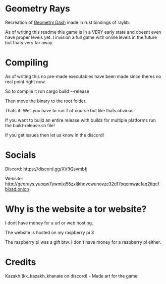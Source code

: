 # Geometry Rays
 Recreation of [Geometry Dash](https://store.steampowered.com/app/322170/Geometry_Dash) made in rust bindings of raylib.

 As of writing this readme this game is in a VERY early state and doesnt even have proper levels yet. I invision a full game with online levels in the future but thats very far away.

# Compiling
 As of writing this no pre-made executables have been made since theres no real point right now.

 So to compile it run cargo build --release

 Then move the binary to the root folder.

 Thats it! Well you have to run it of course but like thats obvious.

 If you want to build an entire release with builds for multiple platforms run the build-release.sh file!

 If you get issues then let us know in the discord!

# Socials
 Discord: https://discord.gg/XV9Qsvmbfj
 
 Website: http://georays.yuoqw7ywmixj55zxljkhqvcwunovze32df7pqemwacfaq2itqefbixad.onion

# Why is the website a tor website?
 I dont have money for a url or web hosting.

 The website is hosted on my raspberry pi 3

 The raspberry pi was a gift btw. I don't have money for a raspberry pi either.

# Credits
 Kazakh (kk_kazakh_khanate on discord) - Made art for the game

